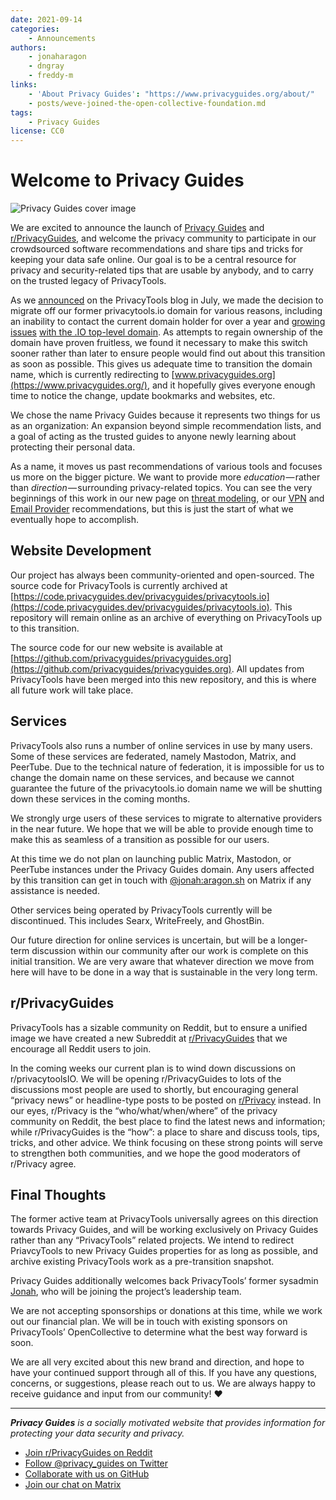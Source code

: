 ```yaml
---
date: 2021-09-14
categories:
    - Announcements
authors:
    - jonaharagon
    - dngray
    - freddy-m
links:
    - 'About Privacy Guides': "https://www.privacyguides.org/about/"
    - posts/weve-joined-the-open-collective-foundation.md
tags:
    - Privacy Guides
license: CC0
---
```

# Welcome to Privacy Guides

![Privacy Guides cover image](../assets/brand/PNG/Banner/cover.png)

We are excited to announce the launch of [Privacy Guides](https://www.privacyguides.org/) and [r/PrivacyGuides](https://www.reddit.com/r/PrivacyGuides/), and welcome the privacy community to participate in our crowdsourced software recommendations and share tips and tricks for keeping your data safe online. Our goal is to be a central resource for privacy and security-related tips that are usable by anybody, and to carry on the trusted legacy of PrivacyTools.<!-- more -->

As we [announced](https://web.archive.org/web/20210729184422/https://blog.privacytools.io/the-future-of-privacytools/) on the PrivacyTools blog in July, we made the decision to migrate off our former privacytools.io domain for various reasons, including an inability to contact the current domain holder for over a year and [growing](http://www.thedarksideof.io/) [issues](https://fortune.com/2020/08/31/crypto-fraud-io-domain-chagos-islands-uk-colonialism-cryptocurrency/) [with the .IO top-level domain](https://code.privacyguides.dev/privacyguides/privacytools.io/issues/1324). As attempts to regain ownership of the domain have proven fruitless, we found it necessary to make this switch sooner rather than later to ensure people would find out about this transition as soon as possible. This gives us adequate time to transition the domain name, which is currently redirecting to [www.privacyguides.org](https://www.privacyguides.org/), and it hopefully gives everyone enough time to notice the change, update bookmarks and websites, etc.

We chose the name Privacy Guides because it represents two things for us as an organization: An expansion beyond simple recommendation lists, and a goal of acting as the trusted guides to anyone newly learning about protecting their personal data.

As a name, it moves us past recommendations of various tools and focuses us more on the bigger picture. We want to provide more *education* — rather than *direction* — surrounding privacy-related topics. You can see the very beginnings of this work in our new page on [threat modeling](https://www.privacyguides.org/basics/threat-modeling/), or our [VPN](https://www.privacyguides.org/vpn) and [Email Provider](https://www.privacyguides.org/email) recommendations, but this is just the start of what we eventually hope to accomplish.

## Website Development

Our project has always been community-oriented and open-sourced. The source code for PrivacyTools is currently archived at [https://code.privacyguides.dev/privacyguides/privacytools.io](https://code.privacyguides.dev/privacyguides/privacytools.io). This repository will remain online as an archive of everything on PrivacyTools up to this transition.

The source code for our new website is available at [https://github.com/privacyguides/privacyguides.org](https://github.com/privacyguides/privacyguides.org). All updates from PrivacyTools have been merged into this new repository, and this is where all future work will take place.

## Services

PrivacyTools also runs a number of online services in use by many users. Some of these services are federated, namely Mastodon, Matrix, and PeerTube. Due to the technical nature of federation, it is impossible for us to change the domain name on these services, and because we cannot guarantee the future of the privacytools.io domain name we will be shutting down these services in the coming months.

We strongly urge users of these services to migrate to alternative providers in the near future. We hope that we will be able to provide enough time to make this as seamless of a transition as possible for our users.

At this time we do not plan on launching public Matrix, Mastodon, or PeerTube instances under the Privacy Guides domain. Any users affected by this transition can get in touch with [@jonah:aragon.sh](https://matrix.to/#/@jonah:aragon.sh) on Matrix if any assistance is needed.

Other services being operated by PrivacyTools currently will be discontinued. This includes Searx, WriteFreely, and GhostBin.

Our future direction for online services is uncertain, but will be a longer-term discussion within our community after our work is complete on this initial transition. We are very aware that whatever direction we move from here will have to be done in a way that is sustainable in the very long term.

## r/PrivacyGuides

PrivacyTools has a sizable community on Reddit, but to ensure a unified image we have created a new Subreddit at [r/PrivacyGuides](https://www.reddit.com/r/PrivacyGuides/) that we encourage all Reddit users to join.

In the coming weeks our current plan is to wind down discussions on r/privacytoolsIO. We will be opening r/PrivacyGuides to lots of the discussions most people are used to shortly, but encouraging general “privacy news” or headline-type posts to be posted on [r/Privacy](https://www.reddit.com/r/privacy/) instead. In our eyes, r/Privacy is the “who/what/when/where” of the privacy community on Reddit, the best place to find the latest news and information; while r/PrivacyGuides is the “how”: a place to share and discuss tools, tips, tricks, and other advice. We think focusing on these strong points will serve to strengthen both communities, and we hope the good moderators of r/Privacy agree.

## Final Thoughts

The former active team at PrivacyTools universally agrees on this direction towards Privacy Guides, and will be working exclusively on Privacy Guides rather than any “PrivacyTools” related projects. We intend to redirect PriavcyTools to new Privacy Guides properties for as long as possible, and archive existing PrivacyTools work as a pre-transition snapshot.

Privacy Guides additionally welcomes back PrivacyTools’ former sysadmin [Jonah](https://twitter.com/JonahAragon), who will be joining the project’s leadership team.

We are not accepting sponsorships or donations at this time, while we work out our financial plan. We will be in touch with existing sponsors on PrivacyTools’ OpenCollective to determine what the best way forward is soon.

We are all very excited about this new brand and direction, and hope to have your continued support through all of this. If you have any questions, concerns, or suggestions, please reach out to us. We are always happy to receive guidance and input from our community! ❤

---

***Privacy Guides*** *is a socially motivated website that provides information for protecting your data security and privacy.*

- [Join r/PrivacyGuides on Reddit](https://www.reddit.com/r/privacyguides)
- [Follow @privacy_guides on Twitter](https://twitter.com/privacy_guides)
- [Collaborate with us on GitHub](https://github.com/privacyguides/privacyguides.org)
- [Join our chat on Matrix](https://matrix.to/#/#privacyguides:aragon.sh)
